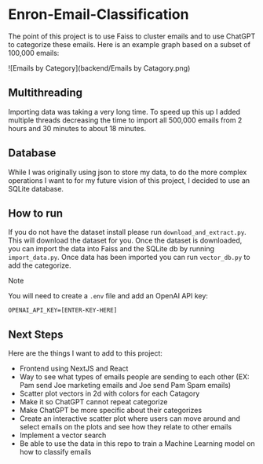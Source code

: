 # Enron-Email-Classification

The point of this project is to use Faiss to cluster emails and to use ChatGPT to categorize these emails. Here is an example graph based on a subset of 100,000 emails:

![Emails by Category](backend/Emails by Catagory.png) 

## Multithreading

Importing data was taking a very long time. To speed up this up I added multiple threads decreasing the time to import all 500,000 emails from 2 hours and 30 minutes to about 18 minutes.

## Database

While I was originally using json to store my data, to do the more complex operations I want to for my future vision of this project, I decided to use an SQLite database.

## How to run

If you do not have the dataset install please run `download_and_extract.py`. This will download the dataset for you. Once the dataset is downloaded, you can import the data into Faiss and the SQLite db by running `import_data.py`. Once data has been imported you can run `vector_db.py` to add the categorize.

> [!note]
> You will need to create a `.env` file and add an OpenAI API key:
> ```
> OPENAI_API_KEY=[ENTER-KEY-HERE]
> ```

## Next Steps

Here are the things I want to add to this project: 

- Frontend using NextJS and React 
- Way to see what types of emails people are sending to each other (EX: Pam send Joe marketing emails and Joe send Pam Spam emails)
- Scatter plot vectors in 2d with colors for each Catagory
- Make it so ChatGPT cannot repeat categorize
- Make ChatGPT be more specific about their categorizes
- Create an interactive scatter plot where users can move around and select emails on the plots and see how they relate to other emails 
- Implement a vector search 
- Be able to use the data in this repo to train a Machine Learning model on how to classify emails

